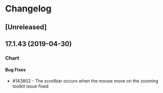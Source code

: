 # Changelog

## [Unreleased]

## 17.1.43 (2019-04-30)

### Chart

#### Bug Fixes

- #143802 - The scrollbar occurs when the mouse move on the zooming toolkit issue fixed